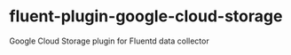 fluent-plugin-google-cloud-storage
==================================

Google Cloud Storage plugin for Fluentd data collector
